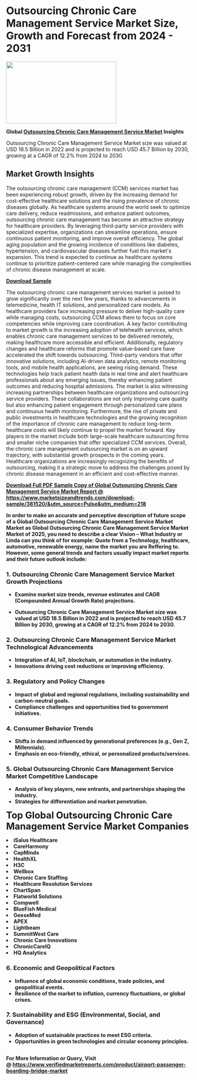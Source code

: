<H1>Outsourcing Chronic Care Management Service Market Size, Growth and Forecast from 2024 - 2031</H1><img class="aligncenter size-medium wp-image-584254" src="https://thirdeyenews.in/wp-content/uploads/2024/09/Global-Market-Research-300x168.jpeg" alt="" width="300" height="168" /><p><strong>Global&nbsp;<a href="https://www.marketsizeandtrends.com/download-sample/381520/&amp;utm_source=Pulse&amp;utm_medium=218">Outsourcing Chronic Care Management Service Market</a> Insights</strong></p><p>Outsourcing Chronic Care Management Service Market size was valued at USD 18.5 Billion in 2022 and is projected to reach USD 45.7 Billion by 2030, growing at a CAGR of 12.2% from 2024 to 2030.</p><p><h2>Market Growth Insights</h2> <p>The outsourcing chronic care management (CCM) services market has been experiencing robust growth, driven by the increasing demand for cost-effective healthcare solutions and the rising prevalence of chronic diseases globally. As healthcare systems around the world seek to optimize care delivery, reduce readmissions, and enhance patient outcomes, outsourcing chronic care management has become an attractive strategy for healthcare providers. By leveraging third-party service providers with specialized expertise, organizations can streamline operations, ensure continuous patient monitoring, and improve overall efficiency. The global aging population and the growing incidence of conditions like diabetes, hypertension, and cardiovascular diseases further fuel this market's expansion. This trend is expected to continue as healthcare systems continue to prioritize patient-centered care while managing the complexities of chronic disease management at scale.</p> <p><strong><a href="#">Download Sample</a></strong></p> <p>The outsourcing chronic care management services market is poised to grow significantly over the next few years, thanks to advancements in telemedicine, health IT solutions, and personalized care models. As healthcare providers face increasing pressure to deliver high-quality care while managing costs, outsourcing CCM allows them to focus on core competencies while improving care coordination. A key factor contributing to market growth is the increasing adoption of telehealth services, which enables chronic care management services to be delivered remotely, making healthcare more accessible and efficient. Additionally, regulatory changes and healthcare reforms that promote value-based care have accelerated the shift towards outsourcing. Third-party vendors that offer innovative solutions, including AI-driven data analytics, remote monitoring tools, and mobile health applications, are seeing rising demand. These technologies help track patient health data in real time and alert healthcare professionals about any emerging issues, thereby enhancing patient outcomes and reducing hospital admissions. The market is also witnessing increasing partnerships between healthcare organizations and outsourcing service providers. These collaborations are not only improving care quality but also enhancing patient engagement through personalized care plans and continuous health monitoring. Furthermore, the rise of private and public investments in healthcare technologies and the growing recognition of the importance of chronic care management to reduce long-term healthcare costs will likely continue to propel the market forward. Key players in the market include both large-scale healthcare outsourcing firms and smaller niche companies that offer specialized CCM services. Overall, the chronic care management outsourcing market is on an upward trajectory, with substantial growth prospects in the coming years. Healthcare organizations are increasingly recognizing the benefits of outsourcing, making it a strategic move to address the challenges posed by chronic disease management in an efficient and cost-effective manner.</p> <p><strong><a href="#"></p><p><span class=""><strong>Download Full PDF Sample Copy of Global Outsourcing Chronic Care Management Service Market Report</strong> @ <a href="https://www.marketsizeandtrends.com/download-sample/381520/&amp;utm_source=Pulse&amp;utm_medium=218" target="_blank">https://www.marketsizeandtrends.com/download-sample/381520/&amp;utm_source=Pulse&amp;utm_medium=218</a></span></p><p>In order to make an accurate and perceptive description of future scope of a Global&nbsp;Outsourcing Chronic Care Management Service Market Market as Global&nbsp;Outsourcing Chronic Care Management Service Market Market of 2025, you need to describe a clear Vision &ndash; What Industry or Linda can you think of for example: Quote from a Technology, healthcare, automotive, renewable energy, name the market you are Reffering to. However, some general trends and factors usually impact market reports and their future outlook include:</p><h3>1.&nbsp;<strong>Outsourcing Chronic Care Management Service Market Growth Projections</strong></h3><ul><li>Examine market size trends, revenue estimates and CAGR (Compounded Annual Growth Rate) projections.</li><li><p>Outsourcing Chronic Care Management Service Market size was valued at USD 18.5 Billion in 2022 and is projected to reach USD 45.7 Billion by 2030, growing at a CAGR of 12.2% from 2024 to 2030.</p></li></ul><h3>2.&nbsp;<strong>Outsourcing Chronic Care Management Service Market Technological Advancements</strong></h3><ul><li>Integration of AI, IoT, blockchain, or automation in the industry.</li><li>Innovations driving cost reductions or improving efficiency.</li></ul><h3>3.&nbsp;<strong>Regulatory and Policy Changes</strong></h3><ul><li>Impact of global and regional regulations, including sustainability and carbon-neutral goals.</li><li>Compliance challenges and opportunities tied to government initiatives.</li></ul><h3>4.&nbsp;<strong>Consumer Behavior Trends</strong></h3><ul><li>Shifts in demand influenced by generational preferences (e.g., Gen Z, Millennials).</li><li>Emphasis on eco-friendly, ethical, or personalized products/services.</li></ul><h3>5.&nbsp;<strong>Global Outsourcing Chronic Care Management Service Market Competitive Landscape</strong></h3><ul><li>Analysis of key players, new entrants, and partnerships shaping the industry.</li><li>Strategies for differentiation and market penetration.</li></ul><p data-pm-slice="1 1 []"><span style="color: inherit; font-family: inherit; font-size: 25px;">Top Global Outsourcing Chronic Care Management Service Market Companies</span></p><div class="" data-test-id=""><p><li>iSalus Healthcare</li><li> CareHarmony</li><li> CapMinds</li><li> HealthXL</li><li> H3C</li><li> Wellbox</li><li> Chronic Care Staffing</li><li> Healthcare Resolution Services</li><li> ChartSpan</li><li> Flatworld Solutions</li><li> Compwell</li><li> BlueFish Medical</li><li> GeeseMed</li><li> APEX</li><li> Lightbeam</li><li> SummitWest Care</li><li> Chronic Care Innovations</li><li> ChronicCareIQ</li><li> HQ Analytics</li></p></div><h3>6.&nbsp;<strong>Economic and Geopolitical Factors</strong></h3><ul><li>Influence of global economic conditions, trade policies, and geopolitical events.</li><li>Resilience of the market to inflation, currency fluctuations, or global crises.</li></ul><h3>7.&nbsp;<strong>Sustainability and ESG (Environmental, Social, and Governance)</strong></h3><ul><li>Adoption of sustainable practices to meet ESG criteria.</li><li>Opportunities in green technologies and circular economy principles.</li></ul><h2><strong style="font-size: 14px;">For More Information or Query, Visit @&nbsp;</strong><a style="background-color: #ffffff; font-size: 14px;" href="https://www.marketsizeandtrends.com/report/outsourcing-chronic-care-management-service-market/" target="_blank">https://www.verifiedmarketreports.com/product/airport-passenger-boarding-bridge-market</a></h2>
